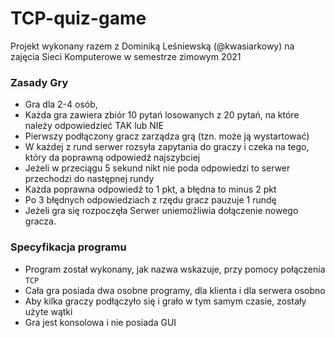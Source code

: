 # TCP-quiz-game
Projekt wykonany razem z Dominiką Leśniewską (@kwasiarkowy) na zajęcia Sieci Komputerowe w semestrze zimowym 2021

### Zasady Gry
- Gra dla 2-4 osób,
- Każda gra zawiera zbiór 10 pytań losowanych z 20 pytań, na które należy odpowiedzieć TAK lub NIE
- Pierwszy podłączony gracz zarządza grą (tzn. może ją wystartować)
- W każdej z rund serwer rozsyła zapytania do graczy i czeka na tego, który da poprawną odpowiedź najszybciej
- Jeżeli w przeciągu 5 sekund nikt nie poda odpowiedzi to serwer przechodzi do następnej rundy
- Każda poprawna odpowiedź to 1 pkt, a błędna to minus 2 pkt
- Po 3 błędnych odpowiedziach z rzędu gracz pauzuje 1 rundę
- Jeżeli gra się rozpoczęła Serwer uniemożliwia dołączenie nowego gracza.

### Specyfikacja programu
- Program został wykonany, jak nazwa wskazuje, przy pomocy połączenia `TCP`
- Cała gra posiada dwa osobne programy, dla klienta i dla serwera osobno
- Aby kilka graczy podłączyło się i grało w tym samym czasie, zostały użyte wątki 
- Gra jest konsolowa i nie posiada GUI
